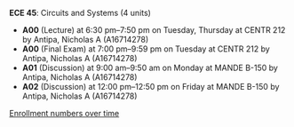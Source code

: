 **ECE 45**: Circuits and Systems (4 units)

- **A00** (Lecture) at 6:30 pm–7:50 pm on Tuesday, Thursday at CENTR 212 by Antipa, Nicholas A (A16714278)
- **A00** (Final Exam) at 7:00 pm–9:59 pm on Tuesday at CENTR 212 by Antipa, Nicholas A (A16714278)
- **A01** (Discussion) at 9:00 am–9:50 am on Monday at MANDE B-150 by Antipa, Nicholas A (A16714278)
- **A02** (Discussion) at 12:00 pm–12:50 pm on Friday at MANDE B-150 by Antipa, Nicholas A (A16714278)

[Enrollment numbers over time](./ECE45.tsv)

